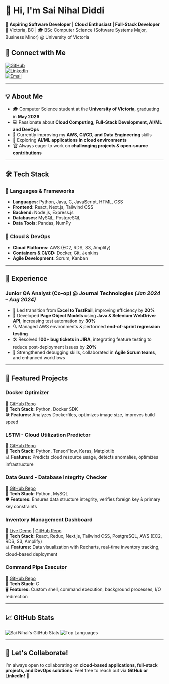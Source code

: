 # 👋 Hi, I'm Sai Nihal Diddi

🚀 **Aspiring Software Developer | Cloud Enthusiast | Full-Stack Developer**  
📍 Victoria, BC | 🎓 BSc Computer Science (Software Systems Major, Business Minor) @ University of Victoria  

## 🔗 Connect with Me
[![GitHub](https://img.shields.io/badge/GitHub-%23121011.svg?style=for-the-badge&logo=github&logoColor=white)](https://github.com/Nihalrt)  
[![LinkedIn](https://img.shields.io/badge/LinkedIn-%230077B5.svg?style=for-the-badge&logo=linkedin&logoColor=white)](https://www.linkedin.com/in/sai-nihal-diddi-2444471bb/)  
[![Email](https://img.shields.io/badge/Email-sainihaldiddi@uvic.ca-blue?style=for-the-badge)](mailto:sainihaldiddi@uvic.ca)

---

## 💡 About Me
- 🎓 Computer Science student at the **University of Victoria**, graduating in **May 2026**
- 💻 Passionate about **Cloud Computing, Full-Stack Development, AI/ML and DevOps**
- 🌱 Currently improving my **AWS, CI/CD, and Data Engineering** skills
- 🤖 Exploring **AI/ML applications in cloud environments**
- 🏆 Always eager to work on **challenging projects & open-source contributions**

---

## 🛠️ Tech Stack
### 🔹 Languages & Frameworks
- **Languages:** Python, Java, C, JavaScript, HTML, CSS
- **Frontend:** React, Next.js, Tailwind CSS
- **Backend:** Node.js, Express.js
- **Databases:** MySQL, PostgreSQL
- **Data Tools:** Pandas, NumPy

### 🔹 Cloud & DevOps
- **Cloud Platforms:** AWS (EC2, RDS, S3, Amplify)
- **Containers & CI/CD:** Docker, Git, Jenkins
- **Agile Development:** Scrum, Kanban

---

## 💼 Experience
### **Junior QA Analyst (Co-op) @ Journal Technologies** *(Jan 2024 – Aug 2024)*
- 📌 Led transition from **Excel to TestRail**, improving efficiency by **20%**
- 🚀 Developed **Page Object Models** using **Java & Selenium WebDriver API**, increasing test automation by **30%**
- 🔍 Managed AWS environments & performed **end-of-sprint regression testing**
- 🛠️ Resolved **100+ bug tickets in JIRA**, integrating feature testing to reduce post-deployment issues by **20%**
- 🎯 Strengthened debugging skills, collaborated in **Agile Scrum teams**, and enhanced workflows

---

## 🚀 Featured Projects
### **Docker Optimizer**  
📌 [GitHub Repo](https://github.com/Nihalrt/docker-optimizer)  
🔹 **Tech Stack:** Python, Docker SDK  
🛠️ **Features:** Analyzes Dockerfiles, optimizes image size, improves build speed  

### **LSTM - Cloud Utilization Predictor**  
📌 [GitHub Repo](https://github.com/Nihalrt/ltsm-cloud-predict)  
🔹 **Tech Stack:** Python, TensorFlow, Keras, Matplotlib  
📊 **Features:** Predicts cloud resource usage, detects anomalies, optimizes infrastructure  

### **Data Guard - Database Integrity Checker**  
📌 [GitHub Repo](https://github.com/Nihalrt/DataGuard/blob/main/DataModelChecker.py)  
🔹 **Tech Stack:** Python, MySQL  
🛡️ **Features:** Ensures data structure integrity, verifies foreign key & primary key constraints  

### **Inventory Management Dashboard**  
📌 [Live Demo](https://master.d2o7lfqfv6xv4x.amplifyapp.com/) | [GitHub Repo](https://github.com/Nihalrt)  
🔹 **Tech Stack:** React, Redux, Next.js, Tailwind CSS, PostgreSQL, AWS (EC2, RDS, S3, Amplify)  
📊 **Features:** Data visualization with Recharts, real-time inventory tracking, cloud-based deployment  

### **Command Pipe Executor**  
📌 [GitHub Repo](https://github.com/Nihalrt/Command-Pipe-Executor/blob/main/piping.c)  
🔹 **Tech Stack:** C  
🖥️ **Features:** Custom shell, command execution, background processes, I/O redirection  

---

## 📈 GitHub Stats
![Sai Nihal's GitHub Stats](https://github-readme-stats.vercel.app/api?username=Nihalrt&show_icons=true&theme=radical)
![Top Languages](https://github-readme-stats.vercel.app/api/top-langs/?username=Nihalrt&layout=compact&theme=radical)

---

## 🤝 Let's Collaborate!
I’m always open to collaborating on **cloud-based applications, full-stack projects, and DevOps solutions**. Feel free to reach out via **GitHub or LinkedIn!** 🚀
